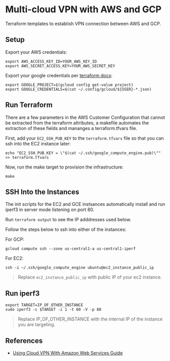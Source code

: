 # Multi-cloud VPN with AWS and GCP

Terraform templates to establish VPN connection between AWS and GCP.

## Setup

Export your AWS credentials:

```
export AWS_ACCESS_KEY_ID=YOUR_AWS_KEY_ID
export AWS_SECRET_ACCESS_KEY=YOUR_AWS_SECRET_KEY
```

Export your google credentials per [terraform docs](https://www.terraform.io/docs/providers/google/index.html#authentication-json-file):

```
export GOOGLE_PROJECT=$(gcloud config get-value project)
export GOOGLE_CREDENTIALS=$(cat ~/.config/gcloud/${USER}-*.json)
```

## Run Terraform

There are a few parameters in the AWS Customer Configuration that cannot be extracted from the terraform attributes, a makefile automates the extraction of these fields and mananges a terraform.tfvars file.

First, add your `EC2_SSH_PUB_KEY` to the `terraform.tfvars` file so that you can ssh into the EC2 instance later:

```
echo "EC2_SSH_PUB_KEY = \"$(cat ~/.ssh/google_compute_engine.pub)\"" >> terraform.tfvars
```

Now, run the make target to provision the infrastructure:

```
make
```

## SSH Into the Instances

The init scripts for the EC2 and GCE instsances automatically install and run iperf3 in server mode listening on port 80.

Run `terraform output` to see the IP adddresses used below.

Follow the steps below to ssh into either of the instances:

For GCP:

```
gcloud compute ssh --zone us-central1-a us-central1-iperf
```

For EC2:

```
ssh -i ~/.ssh/google_compute_engine ubuntu@ec2_instance_public_ip
```

> Replace `ec2_instance_public_ip` with public IP of your ec2 instance.

## Run iperf3

```
export TARGET=IP_OF_OTHER_INSTANCE
sudo iperf3 -c $TARGET -i 1 -t 60 -V -p 80
```

> Replace IP_OF_OTHER_INSTANCE with the internal IP of the instance you are targeting.

## References

- [Using Cloud VPN With Amazon Web Services Guide](https://cloud.google.com/files/CloudVPNGuide-UsingCloudVPNwithAmazonWebServices.pdf)
